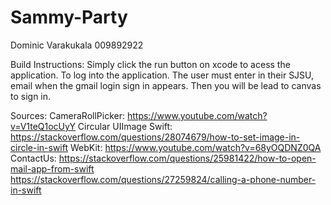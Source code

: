 # Sammy-Party

Dominic Varakukala 009892922


Build Instructions:
Simply click the run button on xcode to acess the application. To log into the application. The user must enter in their SJSU, email when the gmail login sign in appears. Then you will be lead to canvas to sign in. 

Sources: 
CameraRollPicker: https://www.youtube.com/watch?v=V1teQ1ocUyY
Circular UIImage Swift: https://stackoverflow.com/questions/28074679/how-to-set-image-in-circle-in-swift
WebKit: https://www.youtube.com/watch?v=68yOQDNZ0QA
ContactUs: https://stackoverflow.com/questions/25981422/how-to-open-mail-app-from-swift
https://stackoverflow.com/questions/27259824/calling-a-phone-number-in-swift


